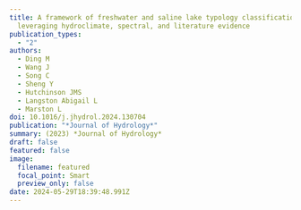 ```yaml
---
title: A framework of freshwater and saline lake typology classification through
  leveraging hydroclimate, spectral, and literature evidence
publication_types:
  - "2"
authors:
  - Ding M
  - Wang J
  - Song C
  - Sheng Y
  - Hutchinson JMS
  - Langston Abigail L
  - Marston L
doi: 10.1016/j.jhydrol.2024.130704
publication: "*Journal of Hydrology*"
summary: (2023) *Journal of Hydrology*
draft: false
featured: false
image:
  filename: featured
  focal_point: Smart
  preview_only: false
date: 2024-05-29T18:39:48.991Z
---
```

